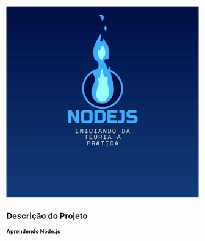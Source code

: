 <h1 align="center">
  <img src="./screenshots/NODEJS.jpg" alt="Node.js: Iniciando da Teoria à Prática" width="1400" height="500">
 </h1>
  
## Descrição do Projeto
  <h4 color:red> Aprendendo Node.js </h4>
